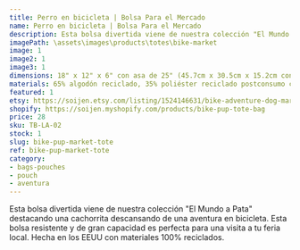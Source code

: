```yaml
---
title: Perro en bicicleta | Bolsa Para el Mercado
name: Perro en bicicleta | Bolsa Para el Mercado
description: Esta bolsa divertida viene de nuestra colección "El Mundo a Pata" destacando una cachorrita descansando de una aventura en bicicleta. Esta bolsa resistente y de gran capacidad es perfecta para una visita a tu feria local. Hecha en los EEUU con materiales 100% reciclados.
imagePath: \assets\images\products\totes\bike-market
image: 1
image2: 1
image3: 1
dimensions: 18" x 12" x 6" con asa de 25" (45.7cm x 30.5cm x 15.2cm con asa de 63.5cm)
materials: 65% algodón reciclado, 35% poliéster reciclado postconsumo certificado
featured: 1
etsy: https://soijen.etsy.com/listing/1524146631/bike-adventure-dog-market-tote-bag?utm_source=Copy&utm_medium=ListingManager&utm_campaign=Share&utm_term=so.lmsm&share_time=1695258529859
shopify: https://soijen.myshopify.com/products/bike-pup-tote-bag
price: 28
sku: TB-LA-02
stock: 1
slug: bike-pup-market-tote
ref: bike-pup-market-tote
category:
- bags-pouches
- pouch
- aventura
---
```

Esta bolsa divertida viene de nuestra colección "El Mundo a Pata" destacando una cachorrita descansando de una aventura en bicicleta. Esta bolsa resistente y de gran capacidad es perfecta para una visita a tu feria local. Hecha en los EEUU con materiales 100% reciclados.